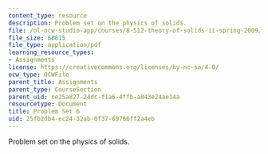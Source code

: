 ```yaml
---
content_type: resource
description: Problem set on the physics of solids.
file: /ol-ocw-studio-app/courses/8-512-theory-of-solids-ii-spring-2009/25fb2db4ec2432ab0f3769766ff2a4eb_MIT8_512s09_pset06.pdf
file_size: 68815
file_type: application/pdf
learning_resource_types:
- Assignments
license: https://creativecommons.org/licenses/by-nc-sa/4.0/
ocw_type: OCWFile
parent_title: Assignments
parent_type: CourseSection
parent_uid: ce25a827-24dc-f1a6-4ffb-a843e24ae14a
resourcetype: Document
title: Problem Set 6
uid: 25fb2db4-ec24-32ab-0f37-69766ff2a4eb
---
```

Problem set on the physics of solids.